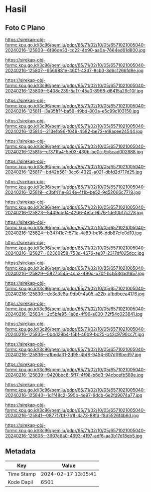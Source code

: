 # Hasil

## Foto C Plano

https://sirekap-obj-formc.kpu.go.id/3c96/pemilu/pdpr/65/71/02/10/05/6571021005040-20240216-125803--6f86de33-cc22-4b90-aa0a-7664ed61d800.jpg

https://sirekap-obj-formc.kpu.go.id/3c96/pemilu/pdpr/65/71/02/10/05/6571021005040-20240216-125807--9569881e-460f-43d7-8cb3-3d6c1266fd9e.jpg

https://sirekap-obj-formc.kpu.go.id/3c96/pemilu/pdpr/65/71/02/10/05/6571021005040-20240216-125809--5408c239-5af7-45a0-8968-d8415a29c10f.jpg

https://sirekap-obj-formc.kpu.go.id/3c96/pemilu/pdpr/65/71/02/10/05/6571021005040-20240216-125811--3a35ff1f-ba59-49bd-803a-e5c99c103150.jpg

https://sirekap-obj-formc.kpu.go.id/3c96/pemilu/pdpr/65/71/02/10/05/6571021005040-20240216-125814--213e1b96-f049-4582-be72-e18acee24544.jpg

https://sirekap-obj-formc.kpu.go.id/3c96/pemilu/pdpr/65/71/02/10/05/6571021005040-20240216-125815--cf371fa4-5e03-430b-be0c-9c5cad002888.jpg

https://sirekap-obj-formc.kpu.go.id/3c96/pemilu/pdpr/65/71/02/10/05/6571021005040-20240216-125817--bd42b561-3cc6-4322-a021-dbfd2d717d25.jpg

https://sirekap-obj-formc.kpu.go.id/3c96/pemilu/pdpr/65/71/02/10/05/6571021005040-20240216-125819--c3bf411e-834e-4f1b-be52-9d52066c7719.jpg

https://sirekap-obj-formc.kpu.go.id/3c96/pemilu/pdpr/65/71/02/10/05/6571021005040-20240216-125823--5449db04-4206-4efa-9b76-1def0b17c278.jpg

https://sirekap-obj-formc.kpu.go.id/3c96/pemilu/pdpr/65/71/02/10/05/6571021005040-20240216-125824--b34741c7-571e-4e89-be16-ddb87cfe0d10.jpg

https://sirekap-obj-formc.kpu.go.id/3c96/pemilu/pdpr/65/71/02/10/05/6571021005040-20240216-125827--02360258-753d-4676-ae37-2317df025dcc.jpg

https://sirekap-obj-formc.kpu.go.id/3c96/pemilu/pdpr/65/71/02/10/05/6571021005040-20240216-125829--5827b545-4ca3-496d-b70f-bcb53dad1657.jpg

https://sirekap-obj-formc.kpu.go.id/3c96/pemilu/pdpr/65/71/02/10/05/6571021005040-20240216-125830--de3c3e8a-9db0-4a05-a22b-afbdbeea4176.jpg

https://sirekap-obj-formc.kpu.go.id/3c96/pemilu/pdpr/65/71/02/10/05/6571021005040-20240216-125834--2c5bfe95-1e8d-4f96-a030-72f54c023841.jpg

https://sirekap-obj-formc.kpu.go.id/3c96/pemilu/pdpr/65/71/02/10/05/6571021005040-20240216-125835--0b4d29b4-f5bf-46b9-bc25-b42c9790cc7f.jpg

https://sirekap-obj-formc.kpu.go.id/3c96/pemilu/pdpr/65/71/02/10/05/6571021005040-20240216-125836--a1beda31-2d95-4bf6-9454-607dff6bed97.jpg

https://sirekap-obj-formc.kpu.go.id/3c96/pemilu/pdpr/65/71/02/10/05/6571021005040-20240216-125839--9420bbc6-5ff7-4f98-b6d3-94cbcefb589e.jpg

https://sirekap-obj-formc.kpu.go.id/3c96/pemilu/pdpr/65/71/02/10/05/6571021005040-20240216-125840--1d1f48c2-590b-4e97-9dcb-6e2fd9074a77.jpg

https://sirekap-obj-formc.kpu.go.id/3c96/pemilu/pdpr/65/71/02/10/05/6571021005040-20240216-125841--087717b1-7b1f-4a73-88fd-f8d5526f4b6d.jpg

https://sirekap-obj-formc.kpu.go.id/3c96/pemilu/pdpr/65/71/02/10/05/6571021005040-20240216-125805--3907c6a0-4693-4197-adf6-aa3b17d18eb5.jpg


## Metadata

| Key        | Value               |
| ---------- | ------------------- |
| Time Stamp | 2024-02-17 13:05:41 |
| Kode Dapil | 6501                |



